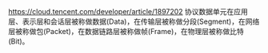 <https://cloud.tencent.com/developer/article/1897202>
协议数据单元在应用层、表示层和会话层被称做数据(Data)，在传输层被称做分段(Segment)，在网络层被称做包(Packet)，在数据链路层被称做帧(Frame)，在物理层被称做比特(Bit)。

